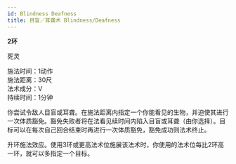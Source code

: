 ```yaml
---
id: Blindness Deafness
title: 目盲／耳聋术 Blindness/Deafness
---
```


**2环**

死灵

施法时间：1动作  
施法距离：30尺  
法术成分：V  
持续时间：1分钟  


你尝试令敌人目盲或耳聋。在施法距离内指定一个你能看见的生物，并迫使其进行一次体质豁免。豁免失败者将在法看见续时间内陷入目盲或耳聋（由你选择）。目标可以在每次自己回合结束时再进行一次体质豁免，豁免成功则法术终止。

升环施法效应。使用3环或更高法术位施展该法术时，你使用的法术位每比2环高一环，就可以多指定一个目标。
